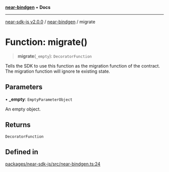 [**near-bindgen**](../README.md) • **Docs**

***

[near-sdk-js v2.0.0](../../packages.md) / [near-bindgen](../README.md) / migrate

# Function: migrate()

> **migrate**(`_empty`): `DecoratorFunction`

Tells the SDK to use this function as the migration function of the contract.
The migration function will ignore te existing state.

## Parameters

• **\_empty**: `EmptyParameterObject`

An empty object.

## Returns

`DecoratorFunction`

## Defined in

[packages/near-sdk-js/src/near-bindgen.ts:24](https://github.com/dim-daskalov/near-sdk-js/blob/0c34997aba6fa3f679d39c16d17f5e07ff189c24/packages/near-sdk-js/src/near-bindgen.ts#L24)
